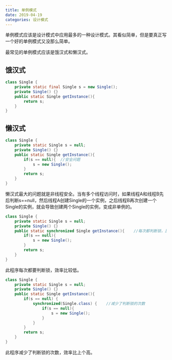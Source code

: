 ```yaml
---
title: 单例模式
date: 2019-04-19
categories: 设计模式
---
```


单例模式应该是设计模式中应用最多的一种设计模式。其看似简单，但是要真正写一个好的单例模式又没那么简单。

最常见的单例模式应该是饿汉式和懒汉式。
## 饿汉式
```java
class Single {
	private static final Single s = new Single();
	private Single() {}
	public static Single getInstance(){
		return s;
	}
}
```

## 懒汉式
```java
class Single {
	private static Single s = null;
	private Single() {}
	public static Single getInstance(){
		if(s == null){	//安全问题
        	s = new Single();
        }
		return s;
	}
}
```
懒汉式最大的问题就是非线程安全。当有多个线程访问时，如果线程A和线程B先后判断s==null，然后线程A创建Single的一个实例，之后线程B再次创建一个Single的实例，就会导致创建两个Single的实例，变成非单例的。


```java
class Single {
	private static Single s = null;
	private Single() {}
	public static synchronized Single getInstance(){	//每次都判断锁，比较低效
		if(s == null){
        	s = new Single();
        }
		return s;
	}
}
```
此程序每次都要判断锁，效率比较低。


```java
class Single {
	private static Single s = null;
	private Single() {}
	public static Single getInstance(){
		if(s == null) {
			synchronized(Single.class) {	//减少了判断锁的次数
				if(s == null){
                	s = new Single();
                }
			}
		}
		return s;
	}
}
```
此程序减少了判断锁的次数，效率比上个高。
